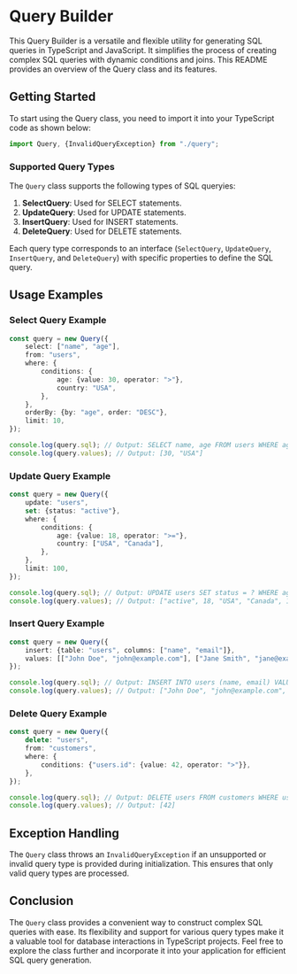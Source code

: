 # Query Builder

This Query Builder is a versatile and flexible utility for generating SQL queries in TypeScript and JavaScript. It
simplifies the process of creating complex SQL queries with dynamic conditions and joins. This README provides an
overview of the Query class and its features.

## Getting Started

To start using the Query class, you need to import it into your TypeScript code as shown below:

```typescript
import Query, {InvalidQueryException} from "./query";
```

### Supported Query Types

The `Query` class supports the following types of SQL queryies:

1. **SelectQuery**: Used for SELECT statements.
2. **UpdateQuery**: Used for UPDATE statements.
3. **InsertQuery**: Used for INSERT statements.
4. **DeleteQuery**: Used for DELETE statements.

Each query type corresponds to an interface (`SelectQuery`, `UpdateQuery`, `InsertQuery`, and `DeleteQuery`) with
specific properties to define the SQL query.

## Usage Examples

### Select Query Example

```typescript
const query = new Query({
    select: ["name", "age"],
    from: "users",
    where: {
        conditions: {
            age: {value: 30, operator: ">"},
            country: "USA",
        },
    },
    orderBy: {by: "age", order: "DESC"},
    limit: 10,
});

console.log(query.sql); // Output: SELECT name, age FROM users WHERE age > ? AND country = ? ORDER BY age DESC LIMIT ?
console.log(query.values); // Output: [30, "USA"]
```

### Update Query Example

```typescript
const query = new Query({
    update: "users",
    set: {status: "active"},
    where: {
        conditions: {
            age: {value: 18, operator: ">="},
            country: ["USA", "Canada"],
        },
    },
    limit: 100,
});

console.log(query.sql); // Output: UPDATE users SET status = ? WHERE age >= ? AND country IN (?, ?) LIMIT ?
console.log(query.values); // Output: ["active", 18, "USA", "Canada", 100]
```

### Insert Query Example

```typescript
const query = new Query({
    insert: {table: "users", columns: ["name", "email"]},
    values: [["John Doe", "john@example.com"], ["Jane Smith", "jane@example.com"]],
});

console.log(query.sql); // Output: INSERT INTO users (name, email) VALUES (?, ?), (?, ?)
console.log(query.values); // Output: ["John Doe", "john@example.com", "Jane Smith", "jane@example.com"]
```

### Delete Query Example

```typescript
const query = new Query({
    delete: "users",
    from: "customers",
    where: {
        conditions: {"users.id": {value: 42, operator: ">"}},
    },
});

console.log(query.sql); // Output: DELETE users FROM customers WHERE users.id > ?
console.log(query.values); // Output: [42]
```

## Exception Handling
The `Query` class throws an `InvalidQueryException` if an unsupported or invalid query type is provided during
initialization. This ensures that only valid query types are processed.

## Conclusion
The `Query` class provides a convenient way to construct complex SQL queries with ease. Its flexibility and support for
various query types make it a valuable tool for database interactions in TypeScript projects. Feel free to explore the
class further and incorporate it into your application for efficient SQL query generation.
